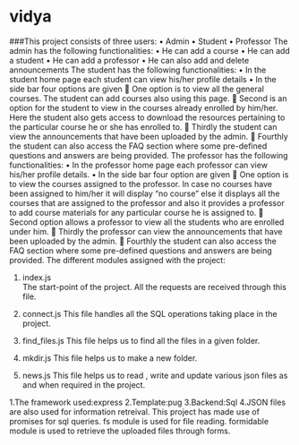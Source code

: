# vidya
###This project consists of three users:
•	Admin
•	Student
•	Professor
The admin has the following functionalities:
•	He can add a course
•	He can add a student
•	He can add a professor
•	He can also add and delete announcements
The student has the following functionalities:
•	In the student home page each student can view his/her profile details
•	In the side bar four options are given
	One option is to view all the general courses. The student can add courses also using this page.
	Second is an option for the student to view in the courses already enrolled by him/her. Here the student also gets access to download the resources pertaining to the particular course he or she has enrolled to.
	Thirdly the student can view the announcements that have been uploaded by the admin.
	Fourthly the student can also access the FAQ section where some pre-defined questions and answers are being provided.
The professor has the following functionalities:
•	In the professor home page each professor can view his/her profile details.
•	In the side bar four option are given
	One option is to view the courses assigned to the professor. In case no courses have been assigned to him/her it will display “no course” else it displays all the courses that are assigned to the professor and also it provides a professor to add course materials for any particular course he is assigned to.
	Second option allows a professor to view all the students who are enrolled under him.
	 Thirdly the professor can view the announcements that have been uploaded by the admin.
	Fourthly the student can also access the FAQ section where some pre-defined questions and answers are being provided.
The different modules assigned with the project:
1.	index.js		
The start-point of the project. All the requests are received through this file.

2.	connect.js
This file handles all the SQL operations taking place in the project.
3.	find_files.js
This file helps us to find all the files in a given folder.
4.	mkdir.js
This file helps us to make a new folder.
5.	news.js
This file helps us to read , write and update various json files as and when required in the project.



1.The framework used:express
2.Template:pug
3.Backend:Sql
4.JSON files are also used for information retreival.
This project has made use of promises for sql queries.
fs module is used for file reading.
formidable module is used to retrieve the uploaded files through forms.
